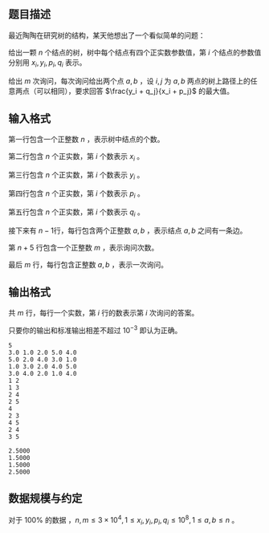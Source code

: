 ## 题目描述

最近陶陶在研究树的结构，某天他想出了一个看似简单的问题：

给出一颗 $n$ 个结点的树，树中每个结点有四个正实数参数值，第 $i$ 个结点的参数值分别用 $x_i,y_i,p_i,q_i$ 表示。

给出 $m$ 次询问，每次询问给出两个点 $a,b$ ，设 $i,j$ 为 $a,b$ 两点的树上路径上的任意两点（可以相同），要求回答 $\frac{y_i + q_j}{x_i + p_j}$ 的最大值。

## 输入格式

第一行包含一个正整数 $n$ ，表示树中结点的个数。

第二行包含 $n$ 个正实数，第 $i$ 个数表示 $x_i$ 。

第三行包含 $n$ 个正实数，第 $i$ 个数表示 $y_i$ 。

第四行包含 $n$ 个正实数，第 $i$ 个数表示 $p_i$ 。

第五行包含 $n$ 个正实数，第 $i$ 个数表示 $q_i$ 。

接下来有 $n-1$行，每行包含两个正整数 $a,b$ ，表示结点 $a,b$ 之间有一条边。

第 $n+5$ 行包含一个正整数 $m$ ，表示询问次数。

最后 $m$ 行，每行包含正整数 $a,b$ ，表示一次询问。

## 输出格式

共 $m$ 行，每行一个实数，第 $i$ 行的数表示第 $i$ 次询问的答案。

只要你的输出和标准输出相差不超过 $10^{-3}$ 即认为正确。

```input1
5
3.0 1.0 2.0 5.0 4.0
5.0 2.0 4.0 3.0 1.0
1.0 3.0 2.0 4.0 5.0
3.0 4.0 2.0 1.0 4.0
1 2
1 3
2 4
2 5
4
2 3
4 5
2 4
3 5
```

```output1
2.5000
1.5000
1.5000
2.5000
```

## 数据规模与约定

对于 $100\%$ 的数据 ，$n,m \le 3\times 10^4 , 1\le x_i,y_i,p_i,q_i\le 10^8 , 1\le a,b\le n$  。
